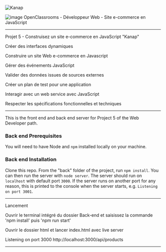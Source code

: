 
![Kanap](https://user-images.githubusercontent.com/106766135/206159248-58137a3a-cfb5-405f-a13b-4b0c02fee8cf.png)



![image](https://user-images.githubusercontent.com/106766135/204904995-755cfa34-9b66-47ca-af2f-3bc2216a4dd7.png) OpenClassrooms - Développeur Web - Site e-commerce en JavaScript
________________________________________________

Projet 5 - Construisez un site e-commerce en JavaScript "Kanap"

Créer des interfaces dynamiques


Construire un site Web e-commerce en Javascript

Gérer des événements JavaScript

Valider des données issues de sources externes

Créer un plan de test pour une application

Interagir avec un web service avec JavaScript

Respecter les spécifications fonctionnelles et techniques


_____________________________________________________________


This is the front end and back end server for Project 5 of the Web Developer path.

### Back end Prerequisites ###

You will need to have Node and `npm` installed locally on your machine.

### Back end Installation ###

Clone this repo. From the "back" folder of the project, run `npm install`. You 
can then run the server with `node server`. 
The server should run on `localhost` with default port `3000`. If the
server runs on another port for any reason, this is printed to the
console when the server starts, e.g. `Listening on port 3001`.

________________________________________________

Lancement

Ouvrir le terminal intégré du dossier Back-end et saisissez la commande 'npm install' puis 'npm run start'

Ouvrir le dossier html et lancer index.html avec live server

Listening on port 3000 http://localhost:3000/api/products

_________________________________________________




